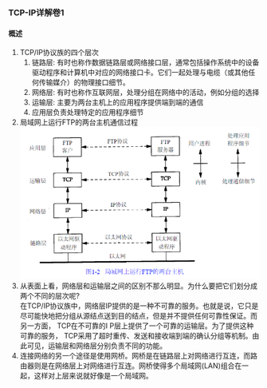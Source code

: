 ### TCP-IP详解卷1

#### 概述
1. TCP/IP协议族的四个层次
   1. 链路层: 有时也称作数据链路层或网络接口层，通常包括操作系统中的设备驱动程序和计算机中对应的网络接口卡。它们一起处理与电缆（或其他任何传输媒介）的物理接口细节。
   2. 网络层: 有时也称作互联网层，处理分组在网络中的活动，例如分组的选择
   3. 运输层: 主要为两台主机上的应用程序提供端到端的通信
   4. 应用层负责处理特定的应用程序细节
2. 局域网上运行FTP的两台主机通信过程 \
![](images/局域网上运行FTP的两台主机.png)
3. 从表面上看，网络层和运输层之间的区别不那么明显。为什么要把它们划分成两个不同的层次呢? \
在TCP/IP协议族中，网络层IP提供的是一种不可靠的服务。也就是说，它只是尽可能快地把分组从源结点送到目的结点，但是并不提供任何可靠性保证。而另一方面， TCP在不可靠的I P层上提供了一个可靠的运输层。为了提供这种可靠的服务，  TCP采用了超时重传、发送和接收端到端的确认分组等机制。由此可见，运输层和网络层分别负责不同的功能。
4. 连接网络的另一个途径是使用网桥。网桥是在链路层上对网络进行互连，而路由器则是在网络层上对网络进行互连。网桥使得多个局域网(LAN)组合在一起，这样对上层来说就好像是一个局域网。
